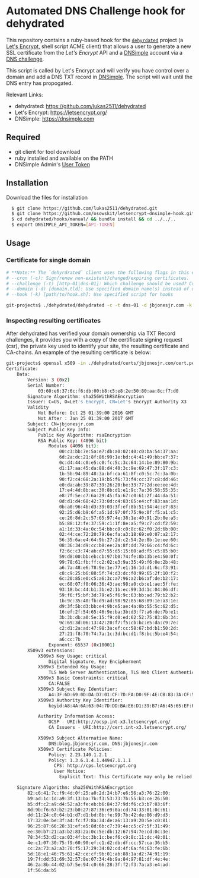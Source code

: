 # Automated DNS Challenge hook for dehydrated

This repository contains a ruby-based hook for the [`dehyrdated`](https://github.com/lukas2511/dehydrated) project (a [Let's Encrypt](https://letsencrypt.org/), shell script ACME client) that allows a user to generate a new SSL certificate from the _Let's Encrypt_ API and a [DNSimple](dnsimple.com) account via a [DNS challenge](https://letsencrypt.org/how-it-works/#domain-validation).

This script is called by Let's Encrypt and will verify you have control over a domain and add a DNS TXT record in [DNSimple](dnsimple.com). The script will wait until the DNS entry has propogated.


Relevant Links:
* dehydrated: https://github.com/lukas2511/dehydrated
* Let's Encrypt: https://letsencrypt.org/
* DNSimple: https://dnsimple.com

## Required
* git client for tool download
* ruby installed and available on the PATH
* DNSimple Admin's [User Token](https://support.dnsimple.com/articles/api-access-token/#account-tokens-vs-user-tokens)  

## Installation
Download the files for installation

``` bash
  $ git clone https://github.com/lukas2511/dehydrated.git
  $ git clone https://github.com/osowskit/letsencrypt-dnsimple-hook.git dehydrated/hooks/manual
  $ cd dehydrated/hooks/manual/ && bundle install && cd ../../..
  $ export DNSIMPLE_API_TOKEN=[API-TOKEN]
```

## Usage
### Certificate for single domain 
``` bash
# **Note:** The `dehyrdrated` client uses the following flags in this example
# --cron (-c): Sign/renew non-existant/changed/expiring certificates. 
# --challenge (-t) [http-01|dns-01]: Which challenge should be used? Currently http-01 and dns-01 are supported 
# --domain (-d) [domain.tld]: Use specified domain name(s) instead of domains.txt entry (one certificate!) 
# --hook (-k) [path/to/hook.sh]: Use specified script for hooks

git-projects$ ./dehydrated/dehydrated -c -t dns-01 -d jbjonesjr.com -k ./dehydrated/hooks/manual/dnsimple_hook.rb
```

### Inspecting resulting certificates
After dehydrated has verified your domain ownership via TXT Record challenges, it provides you with a copy of the certificate signing request (csr), the private key used to identify your site, the resulting certificate and CA-chains. An example of the resulting certificate is below:
``` bash
git-projects$ openssl x509 -in ./dehydrated/certs/jbjonesjr.com/cert.pem -noout -text
Certificate:
    Data:
        Version: 3 (0x2)
        Serial Number:
            03:60:e6:37:6c:f6:db:00:b8:c5:e8:2e:50:80:aa:8c:f7:d0
        Signature Algorithm: sha256WithRSAEncryption
        Issuer: C=US, O=Let's Encrypt, CN=Let's Encrypt Authority X3
        Validity
            Not Before: Oct 25 01:39:00 2016 GMT
            Not After : Jan 25 01:39:00 2017 GMT
        Subject: CN=jbjonesjr.com
        Subject Public Key Info:
            Public Key Algorithm: rsaEncryption
            RSA Public Key: (4096 bit)
                Modulus (4096 bit):
                    00:c3:bb:7e:5a:e7:db:a0:02:40:c0:ba:54:37:aa:
                    6d:2a:dc:21:8f:86:99:1e:bd:c4:41:49:bb:e7:37:
                    0c:d4:44:c0:e5:c0:fc:5c:3c:64:14:be:89:80:9b:
                    d1:17:aa:45:da:88:d4:40:3c:9e:69:47:3f:17:c3:
                    1b:5b:94:89:48:3a:bf:ca:61:8f:c0:5c:7c:3a:0b:
                    90:f2:c4:68:2a:19:b5:f6:73:f4:cc:37:c8:dd:46:
                    e0:da:ab:39:87:39:26:20:be:33:77:2d:ee:ee:4d:
                    17:e4:4d:8b:ac:30:8b:d1:e1:9c:7a:36:58:55:35:
                    e8:7f:5e:c7:6a:29:45:fa:67:c0:61:2f:44:da:51:
                    0d:d1:d4:68:42:73:0d:c4:83:65:e4:cf:83:aa:1d:
                    0b:a0:96:4b:d3:39:03:3f:ef:8b:51:94:4c:e7:83:
                    92:25:d6:b9:6f:a5:1d:97:0f:75:9e:0f:f5:a1:c5:
                    ce:26:8d:2c:57:65:97:4e:38:1e:40:91:2b:8e:a5:
                    b5:88:12:fe:37:59:c1:1f:8e:a5:f9:c7:cd:f2:59:
                    a1:1d:33:4a:0c:54:bb:c0:c0:8c:62:f0:2d:6b:00:
                    02:44:ce:72:20:79:6e:fa:a3:18:69:e0:07:a2:17:
                    56:35:6a:e4:64:9b:27:2d:c2:54:2e:8b:1e:ee:60:
                    08:36:34:d9:cc:b8:ee:2a:8f:dd:79:66:c4:fd:6c:
                    f2:6c:c3:74:ab:d7:55:d5:15:60:ad:f5:c5:85:b0:
                    59:d8:00:bb:eb:cb:97:b0:74:fe:8b:3b:e4:50:0f:
                    99:78:61:fb:ff:c2:02:e3:9a:35:49:f6:0e:2b:48:
                    a6:7a:48:e6:78:9e:1e:77:e1:16:1d:d1:6c:f3:91:
                    c8:c9:25:b6:88:5f:74:d3:dc:f0:99:65:2f:10:f2:
                    6c:20:85:e0:c5:a6:3c:a7:96:a2:b6:af:de:b2:17:
                    ec:68:07:f0:06:36:43:ae:98:a0:cb:e1:ae:5f:fe:
                    93:18:bc:44:b1:3b:e2:1b:ec:99:3d:1c:04:06:df:
                    59:f6:f5:bf:3d:79:e5:f6:9c:63:bb:ad:79:b2:b2:
                    1b:9c:35:40:fb:d9:ad:98:92:85:68:89:1e:a3:1e:
                    d9:3f:5b:d3:bb:e4:9b:e5:ae:4a:0b:55:5c:62:d5:
                    16:ef:2f:54:65:46:9e:ba:3b:d3:f7:a6:de:7b:e1:
                    3b:3b:db:a0:5e:15:f9:d0:ed:62:52:75:83:6b:34:
                    9c:69:3d:06:13:42:20:f7:f5:cb:bc:e5:da:c9:7e:
                    c2:d1:2a:ad:47:98:3a:ef:cc:58:67:bd:b1:50:2d:
                    27:21:f8:70:74:7a:1c:3d:bc:d1:f8:bc:5b:e4:54:
                    a6:cc:7b
                Exponent: 65537 (0x10001)
        X509v3 extensions:
            X509v3 Key Usage: critical
                Digital Signature, Key Encipherment
            X509v3 Extended Key Usage:
                TLS Web Server Authentication, TLS Web Client Authentication
            X509v3 Basic Constraints: critical
                CA:FALSE
            X509v3 Subject Key Identifier:
                A4:3F:6D:69:0D:DA:D7:01:CF:7D:FA:D0:9F:4E:CB:83:3A:CF:59:3A
            X509v3 Authority Key Identifier:
                keyid:A8:4A:6A:63:04:7D:DD:BA:E6:D1:39:B7:A6:45:65:EF:F3:A8:EC:A1

            Authority Information Access:
                OCSP - URI:http://ocsp.int-x3.letsencrypt.org/
                CA Issuers - URI:http://cert.int-x3.letsencrypt.org/

            X509v3 Subject Alternative Name:
                DNS:blog.jbjonesjr.com, DNS:jbjonesjr.com
            X509v3 Certificate Policies:
                Policy: 2.23.140.1.2.1
                Policy: 1.3.6.1.4.1.44947.1.1.1
                  CPS: http://cps.letsencrypt.org
                  User Notice:
                    Explicit Text: This Certificate may only be relied upon by Relying Parties and only in accordance with the Certificate Policy found at https://letsencrypt.org/repository/

    Signature Algorithm: sha256WithRSAEncryption
        82:c6:41:7c:f9:4d:0f:25:a0:2d:24:b7:e6:56:a3:76:22:00:
        b9:ad:1c:1d:a9:3f:13:ba:7b:f3:53:73:7b:55:b3:ce:26:50:
        b5:df:c2:a9:d4:52:a3:fe:eb:b6:84:37:9d:f6:c3:b7:03:6f:
        8d:9b:f6:67:b2:23:b0:27:87:36:e9:0a:cd:74:33:01:0c:61:
        dd:11:24:c0:64:b1:d7:d1:bd:8b:fe:99:7b:42:de:86:d9:d3:
        17:32:0e:be:3f:a4:fc:f7:8a:34:de:a6:13:a9:20:5e:c0:81:
        96:25:87:66:28:31:ef:e5:8d:6b:c7:39:4e:c5:c7:5f:31:49:
        ee:30:b7:21:a3:b2:83:2a:0c:5e:db:12:67:94:7e:cd:0c:3e:
        78:34:53:d2:ca:03:4f:bc:3b:1c:be:f6:c9:8c:11:dc:48:01:
        4e:c1:07:30:75:f9:60:90:ef:c1:d2:db:df:cc:57:ca:36:b5:
        cc:2a:73:a2:a3:70:f5:17:29:34:02:cd:4f:6a:f4:63:fe:6b:
        5d:18:e1:46:75:61:42:ce:cf:9b:01:ab:88:1a:d2:74:91:19:
        19:7f:dd:51:69:32:57:8e:07:34:4b:9a:84:97:81:df:4e:4e:
        46:2a:8b:44:02:b7:5e:94:c0:66:28:3f:f2:f3:7a:a3:e4:ad:
        1f:56:da:b5
```
